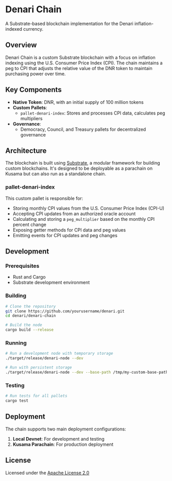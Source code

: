 # Denari Chain

A Substrate-based blockchain implementation for the Denari inflation-indexed currency.

## Overview

Denari Chain is a custom Substrate blockchain with a focus on inflation indexing using the U.S. Consumer Price Index (CPI). The chain maintains a peg to CPI that adjusts the relative value of the DNR token to maintain purchasing power over time.

## Key Components

- **Native Token**: DNR, with an initial supply of 100 million tokens
- **Custom Pallets**:
  - `pallet-denari-index`: Stores and processes CPI data, calculates peg multipliers
- **Governance**:
  - Democracy, Council, and Treasury pallets for decentralized governance

## Architecture

The blockchain is built using [Substrate](https://substrate.io/), a modular framework for building custom blockchains. It's designed to be deployable as a parachain on Kusama but can also run as a standalone chain.

### pallet-denari-index

This custom pallet is responsible for:

- Storing monthly CPI values from the U.S. Consumer Price Index (CPI-U)
- Accepting CPI updates from an authorized oracle account
- Calculating and storing a `peg_multiplier` based on the monthly CPI percent change
- Exposing getter methods for CPI data and peg values
- Emitting events for CPI updates and peg changes

## Development

### Prerequisites

- Rust and Cargo
- Substrate development environment

### Building

```bash
# Clone the repository
git clone https://github.com/yourusername/denari.git
cd denari/denari-chain

# Build the node
cargo build --release
```

### Running

```bash
# Run a development node with temporary storage
./target/release/denari-node --dev

# Run with persistent storage
./target/release/denari-node --dev --base-path /tmp/my-custom-base-path
```

### Testing

```bash
# Run tests for all pallets
cargo test
```

## Deployment

The chain supports two main deployment configurations:

1. **Local Devnet**: For development and testing
2. **Kusama Parachain**: For production deployment

## License

Licensed under the [Apache License 2.0](LICENSE) 
